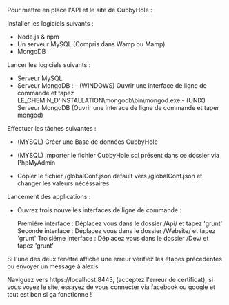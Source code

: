 Pour mettre en place l'API et le site de CubbyHole :

Installer les logiciels suivants :

- Node.js & npm
- Un serveur MySQL (Compris dans Wamp ou Mamp)
- MongoDB

Lancer les logiciels suivants :

- Serveur MySQL
- Serveur MongoDB :
            - (WINDOWS) Ouvrir une interface de ligne de commande et tapez LE_CHEMIN_D'INSTALLATION\mongodb\bin\mongod.exe
            - (UNIX) Serveur MongoDB (Ouvrir une interace de ligne de commande et taper mongod)

Effectuer les tâches suivantes :

- (MYSQL) Créer une Base de données CubbyHole
- (MYSQL) Importer le fichier CubbyHole.sql présent dans ce dossier via PhpMyAdmin

- Copier le fichier /globalConf.json.default vers /globalConf.json et changer les valeurs nécéssaires

Lancement des applications :
- Ouvrez trois nouvelles interfaces de ligne de commande :

    Premiére interface : Déplacez vous dans le dossier /Api/ et tapez 'grunt'
    Seconde interface : Déplacez vous dans le dossier /Website/ et tapez 'grunt'
    Troisiéme interface : Déplacez vous dans le dossier /Dev/ et tapez 'grunt'

Si l'une des deux fenêtre affiche une erreur vérifiez les étapes précédentes ou envoyer un message à alexis

Naviguez vers https://localhost:8443, (acceptez l'erreur de certificat), si vous voyez le site, essayez de vous connecter via facebook ou google et tout est bon si ça fonctionne !